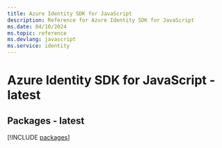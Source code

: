 ```yaml
---
title: Azure Identity SDK for JavaScript
description: Reference for Azure Identity SDK for JavaScript
ms.date: 04/10/2024
ms.topic: reference
ms.devlang: javascript
ms.service: identity
---
```

# Azure Identity SDK for JavaScript - latest
## Packages - latest
[!INCLUDE [packages](identity-index.md)]